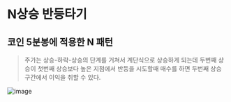 N상승 반등타기
================

코인 5분봉에 적용한 N 패턴
-------------------------
>주가는 상승-하락-상승의 단계를 거쳐서 
>계단식으로 상승하게 되는데
>두번째 상승이 첫번째 상승보다 높은 지점에서 반등을 시도할때
>매수를 하면 두번째 상승구간에서 이익을 취할 수 있다.


![image](https://user-images.githubusercontent.com/89228714/157346325-d2b6dee2-ffb8-4ea5-9e97-ea96119cf7f4.png)
